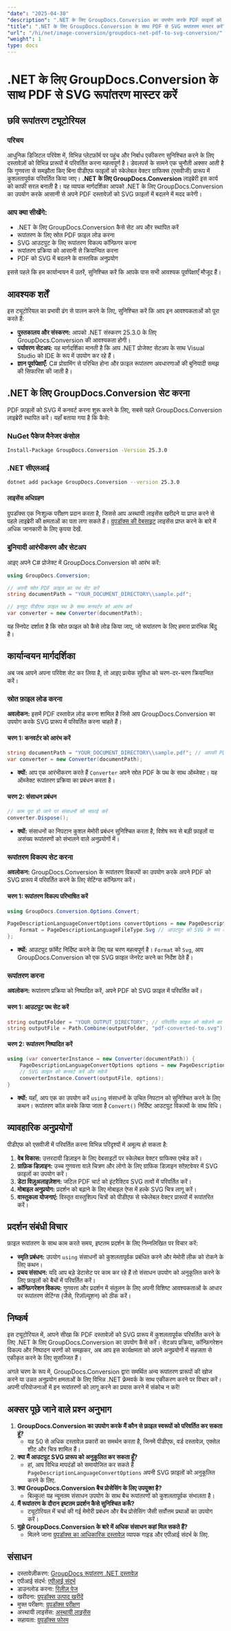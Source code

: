 ```yaml
---
"date": "2025-04-30"
"description": ".NET के लिए GroupDocs.Conversion का उपयोग करके PDF फ़ाइलों को SVG में कुशलतापूर्वक परिवर्तित करना सीखें। यह मार्गदर्शिका स्थापना, सेटअप और व्यावहारिक अनुप्रयोगों को कवर करती है।"
"title": ".NET के लिए GroupDocs.Conversion के साथ PDF से SVG रूपांतरण मास्टर करें"
"url": "/hi/net/image-conversion/groupdocs-net-pdf-to-svg-conversion/"
"weight": 1
type: docs
---
```

# .NET के लिए GroupDocs.Conversion के साथ PDF से SVG रूपांतरण मास्टर करें

## छवि रूपांतरण ट्यूटोरियल

### परिचय
आधुनिक डिजिटल परिवेश में, विभिन्न प्लेटफ़ॉर्म पर पहुंच और निर्बाध एकीकरण सुनिश्चित करने के लिए दस्तावेज़ों को विभिन्न प्रारूपों में परिवर्तित करना महत्वपूर्ण है। डेवलपर्स के सामने एक चुनौती अक्सर आती है कि गुणवत्ता से समझौता किए बिना पीडीएफ फाइलों को स्केलेबल वेक्टर ग्राफिक्स (एसवीजी) प्रारूप में कुशलतापूर्वक परिवर्तित किया जाए। **.NET के लिए GroupDocs.Conversion** लाइब्रेरी इस कार्य को काफी सरल बनाती है। यह व्यापक मार्गदर्शिका आपको .NET के लिए GroupDocs.Conversion का उपयोग करके आसानी से अपने PDF दस्तावेज़ों को SVG फ़ाइलों में बदलने में मदद करेगी।

### आप क्या सीखेंगे:
- .NET के लिए GroupDocs.Conversion कैसे सेट अप और स्थापित करें
- रूपांतरण के लिए स्रोत PDF फ़ाइल लोड करना
- SVG आउटपुट के लिए रूपांतरण विकल्प कॉन्फ़िगर करना
- रूपांतरण प्रक्रिया को आसानी से क्रियान्वित करना
- PDF को SVG में बदलने के वास्तविक अनुप्रयोग

इससे पहले कि हम कार्यान्वयन में उतरें, सुनिश्चित करें कि आपके पास सभी आवश्यक पूर्वापेक्षाएँ मौजूद हैं।

## आवश्यक शर्तें
इस ट्यूटोरियल का प्रभावी ढंग से पालन करने के लिए, सुनिश्चित करें कि आप इन आवश्यकताओं को पूरा करते हैं:

- **पुस्तकालय और संस्करण:** आपको .NET संस्करण 25.3.0 के लिए GroupDocs.Conversion की आवश्यकता होगी।
- **पर्यावरण सेटअप:** यह मार्गदर्शिका मानती है कि आप .NET प्रोजेक्ट सेटअप के साथ Visual Studio को IDE के रूप में उपयोग कर रहे हैं।
- **ज्ञान पूर्वापेक्षाएँ:** C# प्रोग्रामिंग से परिचित होना और फ़ाइल रूपांतरण अवधारणाओं की बुनियादी समझ की सिफारिश की जाती है।

## .NET के लिए GroupDocs.Conversion सेट करना
PDF फ़ाइलों को SVG में कनवर्ट करना शुरू करने के लिए, सबसे पहले GroupDocs.Conversion लाइब्रेरी स्थापित करें। यहाँ बताया गया है कि कैसे:

### NuGet पैकेज मैनेजर कंसोल
```bash
Install-Package GroupDocs.Conversion -Version 25.3.0
```

### .NET सीएलआई
```bash
dotnet add package GroupDocs.Conversion --version 25.3.0
```

#### लाइसेंस अधिग्रहण
ग्रुपडॉक्स एक निःशुल्क परीक्षण प्रदान करता है, जिससे आप अस्थायी लाइसेंस खरीदने या प्राप्त करने से पहले लाइब्रेरी की क्षमताओं का पता लगा सकते हैं। [ग्रुपडॉक्स की वेबसाइट](https://purchase.groupdocs.com/buy) लाइसेंस प्राप्त करने के बारे में अधिक जानकारी के लिए कृपया देखें.

### बुनियादी आरंभीकरण और सेटअप
आइए अपने C# प्रोजेक्ट में GroupDocs.Conversion को आरंभ करें:

```csharp
using GroupDocs.Conversion;

// अपनी स्रोत PDF फ़ाइल का पथ सेट करें
string documentPath = "YOUR_DOCUMENT_DIRECTORY\\sample.pdf";

// इनपुट पीडीएफ फ़ाइल पथ के साथ कनवर्टर को आरंभ करें
var converter = new Converter(documentPath);
```

यह स्निपेट दर्शाता है कि स्रोत फ़ाइल को कैसे लोड किया जाए, जो रूपांतरण के लिए हमारा प्रारंभिक बिंदु है।

## कार्यान्वयन मार्गदर्शिका
अब जब आपने अपना परिवेश सेट कर लिया है, तो आइए प्रत्येक सुविधा को चरण-दर-चरण क्रियान्वित करें।

### स्रोत फ़ाइल लोड करना
**अवलोकन:** इसमें PDF दस्तावेज़ लोड करना शामिल है जिसे आप GroupDocs.Conversion का उपयोग करके SVG प्रारूप में परिवर्तित करना चाहते हैं।

#### चरण 1: कनवर्टर को आरंभ करें
```csharp
string documentPath = "YOUR_DOCUMENT_DIRECTORY\\sample.pdf"; // आपकी PDF फ़ाइल का पथ
var converter = new Converter(documentPath);
```

- **क्यों:** आप एक आरंभीकरण करते हैं `Converter` अपने स्रोत PDF के पथ के साथ ऑब्जेक्ट। यह ऑब्जेक्ट रूपांतरण प्रक्रिया का प्रबंधन करता है।

#### चरण 2: संसाधन प्रबंधन
```csharp
// काम पूरा हो जाने पर संसाधनों की सफ़ाई करें
converter.Dispose();
```
- **क्यों:** संसाधनों का निपटान कुशल मेमोरी प्रबंधन सुनिश्चित करता है, विशेष रूप से बड़ी फ़ाइलों या असंख्य रूपांतरणों को संभालने वाले अनुप्रयोगों में।

### रूपांतरण विकल्प सेट करना
**अवलोकन:** GroupDocs.Conversion के रूपांतरण विकल्पों का उपयोग करके अपने PDF को SVG प्रारूप में परिवर्तित करने के लिए सेटिंग्स कॉन्फ़िगर करें।

#### चरण 1: रूपांतरण विकल्प परिभाषित करें
```csharp
using GroupDocs.Conversion.Options.Convert;

PageDescriptionLanguageConvertOptions convertOptions = new PageDescriptionLanguageConvertOptions {
    Format = PageDescriptionLanguageFileType.Svg // आउटपुट को SVG के रूप में सेट करें
};
```

- **क्यों:** आउटपुट फ़ॉर्मेट निर्दिष्ट करने के लिए यह चरण महत्वपूर्ण है। `Format` को `Svg`, आप GroupDocs.Conversion को एक SVG फ़ाइल जेनरेट करने का निर्देश देते हैं।

### रूपांतरण करना
**अवलोकन:** रूपांतरण प्रक्रिया को निष्पादित करें, अपने PDF को SVG फ़ाइल में परिवर्तित करें।

#### चरण 1: आउटपुट पथ सेट करें
```csharp
string outputFolder = "YOUR_OUTPUT_DIRECTORY"; // परिवर्तित फ़ाइल को सहेजने का पथ
string outputFile = Path.Combine(outputFolder, "pdf-converted-to.svg");
```

#### चरण 2: रूपांतरण निष्पादित करें
```csharp
using (var converterInstance = new Converter(documentPath)) {
    PageDescriptionLanguageConvertOptions options = new PageDescriptionLanguageConvertOptions { Format = PageDescriptionLanguageFileType.Svg };
    // SVG फ़ाइल को कनवर्ट करें और सहेजें
    converterInstance.Convert(outputFile, options);
}
```

- **क्यों:** यहाँ, आप एक का उपयोग करें `using` संसाधनों के उचित निपटान को सुनिश्चित करने के लिए कथन। रूपांतरण कॉल करके किया जाता है `Convert()` निर्दिष्ट आउटपुट विकल्पों के साथ विधि।

## व्यावहारिक अनुप्रयोगों
पीडीएफ को एसवीजी में परिवर्तित करना विभिन्न परिदृश्यों में अमूल्य हो सकता है:

1. **वेब विकास:** उत्तरदायी डिज़ाइन के लिए वेबसाइटों पर स्केलेबल वेक्टर ग्राफिक्स एम्बेड करें।
2. **ग्राफ़िक डिज़ाइन:** उच्च गुणवत्ता वाले चित्रण और लोगो के लिए ग्राफिक डिज़ाइन सॉफ़्टवेयर में SVG फ़ाइलों का उपयोग करें।
3. **डेटा विज़ुअलाइज़ेशन:** जटिल PDF चार्ट को इंटरैक्टिव SVG तत्वों में परिवर्तित करें।
4. **मोबाइल अनुप्रयोग:** प्रदर्शन को बढ़ाने के लिए मोबाइल ऐप्स में हल्के SVG चित्र लागू करें।
5. **वास्तुकला योजनाएं:** विस्तृत वास्तुशिल्प चित्रों को पीडीएफ से स्केलेबल वेक्टर प्रारूपों में रूपांतरित करें।

## प्रदर्शन संबंधी विचार
फ़ाइल रूपांतरण के साथ काम करते समय, इष्टतम प्रदर्शन के लिए निम्नलिखित पर विचार करें:

- **स्मृति प्रबंधन:** उपयोग `using` संसाधनों को कुशलतापूर्वक प्रबंधित करने और मेमोरी लीक को रोकने के लिए कथन।
- **प्रचय संसाधन:** यदि आप बड़े डेटासेट पर काम कर रहे हैं तो संसाधन उपयोग को अनुकूलित करने के लिए फ़ाइलों को बैचों में परिवर्तित करें।
- **कॉन्फ़िगरेशन विकल्प:** गुणवत्ता और प्रदर्शन में संतुलन के लिए अपनी विशिष्ट आवश्यकताओं के आधार पर रूपांतरण सेटिंग्स (जैसे, रिज़ॉल्यूशन) को ठीक करें।

## निष्कर्ष
इस ट्यूटोरियल में, आपने सीखा कि PDF दस्तावेज़ों को SVG प्रारूप में कुशलतापूर्वक परिवर्तित करने के लिए .NET के लिए GroupDocs.Conversion का उपयोग कैसे करें। सेटअप प्रक्रिया, कॉन्फ़िगरेशन विकल्प और निष्पादन चरणों को समझकर, अब आप इस कार्यक्षमता को अपने अनुप्रयोगों में सहजता से एकीकृत करने के लिए सुसज्जित हैं।

अगले चरण के रूप में, GroupDocs.Conversion द्वारा समर्थित अन्य रूपांतरण प्रारूपों की खोज करने या उन्नत अनुप्रयोग क्षमताओं के लिए विभिन्न .NET फ़्रेमवर्क के साथ एकीकरण करने पर विचार करें। अपनी परियोजनाओं में इन रूपांतरणों को लागू करने का प्रयास करने में संकोच न करें!

## अक्सर पूछे जाने वाले प्रश्न अनुभाग
1. **GroupDocs.Conversion का उपयोग करके मैं कौन से फ़ाइल स्वरूपों को परिवर्तित कर सकता हूं?**
   - यह 50 से अधिक दस्तावेज़ प्रकारों का समर्थन करता है, जिनमें पीडीएफ, वर्ड दस्तावेज़, एक्सेल शीट और चित्र शामिल हैं।
2. **क्या मैं आउटपुट SVG प्रारूप को अनुकूलित कर सकता हूँ?**
   - हां, आप विभिन्न मापदंडों को समायोजित कर सकते हैं `PageDescriptionLanguageConvertOptions` अपनी SVG फ़ाइलों को अनुकूलित करने के लिए.
3. **क्या GroupDocs.Conversion बैच प्रोसेसिंग के लिए उपयुक्त है?**
   - बिल्कुल! यह न्यूनतम संसाधन उपयोग के साथ बैच रूपांतरणों को कुशलतापूर्वक संभालता है।
4. **मैं रूपांतरण के दौरान इष्टतम प्रदर्शन कैसे सुनिश्चित करूँ?**
   - ट्यूटोरियल में चर्चा की गई मेमोरी प्रबंधन और बैच प्रोसेसिंग जैसी सर्वोत्तम प्रथाओं का उपयोग करें।
5. **मुझे GroupDocs.Conversion के बारे में अधिक संसाधन कहां मिल सकते हैं?**
   - मिलने जाना [ग्रुपडॉक्स का आधिकारिक दस्तावेज़](https://docs.groupdocs.com/conversion/net/) व्यापक गाइड और एपीआई संदर्भ के लिए.

## संसाधन
- दस्तावेज़ीकरण: [GroupDocs रूपांतरण .NET दस्तावेज़](https://docs.groupdocs.com/conversion/net/)
- एपीआई संदर्भ: [एपीआई संदर्भ](https://reference.groupdocs.com/conversion/net/)
- डाउनलोड करना: [रिलीज़ पेज](https://releases.groupdocs.com/conversion/net/)
- खरीदना: [ग्रुपडॉक्स उत्पाद खरीदें](https://purchase.groupdocs.com/buy)
- मुफ्त परीक्षण: [ग्रुपडॉक्स परीक्षण](https://releases.groupdocs.com/conversion/net/)
- अस्थायी लाइसेंस: [अस्थायी लाइसेंस](https://purchase.groupdocs.com/temporary-license/)
- सहायता: [ग्रुपडॉक्स फोरम](https://forum.groupdocs.com/c/conversion/10)
